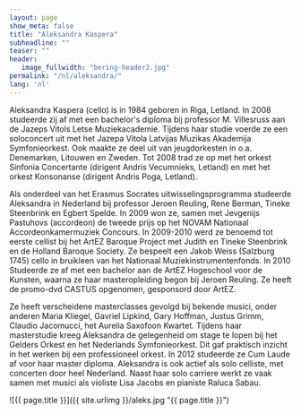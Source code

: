 ```yaml
---
layout: page
show_meta: false
title: "Aleksandra Kaspera"
subheadline: ""
teaser: ""
header:
   image_fullwidth: "bering-header2.jpg"
permalink: "/nl/aleksandra/"
lang: 'nl'
---
```


Aleksandra Kaspera (cello) is in 1984 geboren in Riga, Letland. In 2008 studeerde zij af met een bachelor's diploma bij professor M. Villesruss aan de Jazeps Vitols Letse Muziekacademie. Tijdens haar studie voerde ze een soloconcert uit met het Jazepa Vitola Latvijas Muzikas Akademija Symfonieorkest. Ook maakte ze deel uit van jeugdorkesten in o.a. Denemarken, Litouwen en Zweden. Tot 2008 trad ze op met het orkest Sinfonia Concertante (dirigent Andris Vecumnieks, Letland) en met het orkest Konsonanse (dirigent Andris Poga, Letland).

Als onderdeel van het Erasmus Socrates uitwisselingsprogramma studeerde Aleksandra in Nederland bij professor Jeroen Reuling, Rene Berman, Tineke Steenbrink en Egbert Spelde. In 2009 won ze, samen met Jevgenijs Pastuhovs (accordeon) de tweede prijs op het NOVAM Nationaal Accordeonkamermuziek Concours. In 2009-2010 werd ze benoemd tot eerste cellist bij het ArtEZ Baroque Project met Judith en Tineke Steenbrink en de Holland Baroque Society. Ze bespeelt een Jakob Weiss (Salzburg 1745) cello in bruikleen van het Nationaal Muziekinstrumentenfonds. In 2010 Studeerde ze af met een bachelor aan de ArtEZ Hogeschool voor de Kunsten, waarna ze haar masteropleiding begon bij Jeroen Reuling. Ze heeft de promo-dvd CASTUS opgenomen, gesponsord door ArtEZ.

Ze heeft verscheidene masterclasses gevolgd bij bekende musici, onder anderen Maria Kliegel, Gavriel Lipkind, Gary Hoffman, Justus Grimm, Claudio Jacomucci, het Aurelia Saxofoon Kwartet. Tijdens haar masterstudie kreeg Aleksandra de gelegenheid om stage te lopen bij het Gelders Orkest en het Nederlands Symfonieorkest. Dit gaf praktisch inzicht in het werken bij een professioneel orkest. In 2012 studeerde ze Cum Laude af voor haar master diploma. Aleksandra is ook actief als solo celliste, met concerten door heel Nederland. Naast haar solo carriere werkt ze vaak samen met musici als violiste Lisa Jacobs en pianiste Raluca Sabau.

![{{ page.title }}]({{ site.urlimg }}/aleks.jpg "{{ page.title }}")
